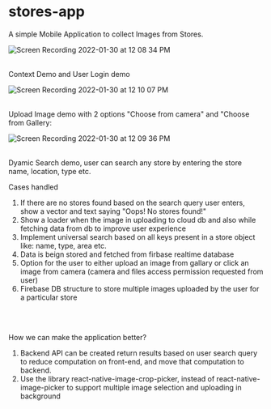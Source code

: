 # stores-app
A simple Mobile Application to collect Images from Stores.<br/>

![Screen Recording 2022-01-30 at 12 08 34 PM](https://user-images.githubusercontent.com/34113569/151689609-6824d592-e046-4bac-93b3-0c9d6898b82c.gif)

</br>Context Demo and User Login demo</br>

![Screen Recording 2022-01-30 at 12 10 07 PM](https://user-images.githubusercontent.com/34113569/151689600-054c2f84-045c-4180-8196-d779cbe19f4c.gif)

</br>Upload Image demo with 2 options "Choose from camera" and "Choose from Gallery:</br>

![Screen Recording 2022-01-30 at 12 09 36 PM](https://user-images.githubusercontent.com/34113569/151689607-b3d060f5-43de-46b9-a909-b3134ea1b357.gif)

</br>Dyamic Search demo, user can search any store by entering the store name, location, type etc.</br>


Cases handled<br/>
1. If there are no stores found based on the search query user enters, show a vector and text saying "Oops! No stores found!"</br>
2. Show a loader when the image in uploading to cloud db and also while fetching data from db to improve user experience </br>
3. Implement universal search based on all keys present in a store object like: name, type, area etc.</br>
4. Data is beign stored and fetched from firbase realtime database </br>
5. Option for the user to either upload an image from gallary or click an image from camera (camera and files access permission requested from user)</br>
6. Firebase DB structure to store multiple images uploaded by the user for a particular store</br>

</br></br>

How we can make the application better?</br>
1. Backend API can be created return results based on user search query to reduce computation on front-end, and move that computation to backend. </br>
2. Use the library react-native-image-crop-picker, instead of react-native-image-picker to support multiple image selection and uploading in background </br>
